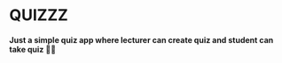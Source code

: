# QUIZZZ

#### Just a simple quiz app where lecturer can create quiz and student can take quiz 🤷‍♂️
